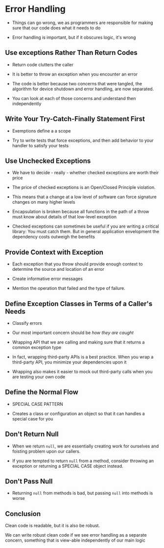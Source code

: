 # Error Handling

- Things can go wrong, we as programmers are responsible for making sure that our code does what it needs to do

- Error handling is important, but if it obscures logic, it's wrong

## Use exceptions Rather Than Return Codes

- Return code clutters the caller

- It is better to throw an exception when you encounter an error

- The code is better because two concerns that were tangled, the algorithm for device shutdown and error handling, are now separated.

- You can look at each of those concerns and understand then independently

## Write Your Try-Catch-Finally Statement First

- Exemptions define a a scope

- Try to write tests that force exceptions, and then add behavior to your handler to satisfy your tests

## Use Unchecked Exceptions

- We have to decide - really - whether checked exceptions are worth their price

- The price of checked exceptions is an Open/Closed Principle violation.

- This means that a change at a low level of software can force signature changes on many higher levels

- Encapsulation is broken because all functions in the path of a throw must know about details of that low-level exception

- Checked exceptions can sometimes be useful if you are writing a critical library: You must catch them. But in general application envelopment the dependency costs outweigh the benefits

## Provide Context with Exception

- Each exception that you throw should provide enough context to determine the source and location of an error

- Create informative error messages

- Mention the operation that failed and the type of failure.

## Define Exception Classes in Terms of a Caller's Needs

- Classify errors

- Our most important concern should be *how they are caught*

- Wrapping API that we are calling and making sure that it returns a common exception type

- In fact, wrapping third-party APIs is a best practice. When you wrap a third-party API, you minimize your dependencies upon it

- Wrapping also makes it easier to mock out third-party calls when you are testing your own code

## Define the Normal Flow

- SPECIAL CASE PATTERN

- Creates a class or configuration an object so that it can handles a special case for you

## Don't Return Null

- When we return `null`, we are essentially creating work for ourselves and foisting problem upon our callers.

- If you are tempted to return `null` from a method, consider throwing an exception or returning a SPECIAL CASE object instead.

## Don't Pass Null

- Returning `null` from methods is bad, but passing `null` into methods is worse

## Conclusion

Clean code is readable, but it is also be robust.

We can write robust clean code if we see error handling as a separate concern, something that is view-able independently of our main logic


